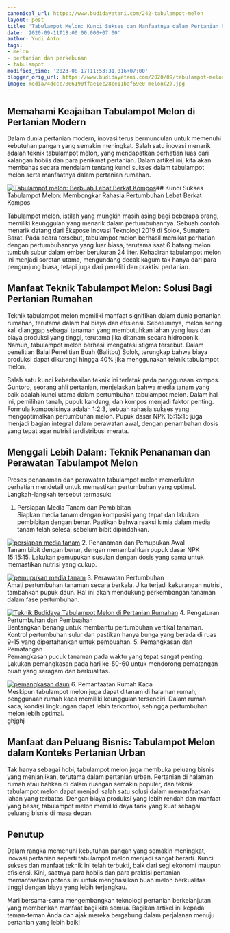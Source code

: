 ```yaml
---
canonical_url: https://www.budidayatani.com/242-tabulampot-melon
layout: post
title: 'Tabulampot Melon: Kunci Sukses dan Manfaatnya dalam Pertanian Rumahan'
date: '2020-09-11T18:00:00.000+07:00'
author: Yudi Anto
tags:
- melon
- pertanian dan perkebunan
- tabulampot
modified_time: '2023-08-17T11:53:31.016+07:00'
blogger_orig_url: https://www.budidayatani.com/2020/09/tabulampot-melon-berbuah-lebat-berkat.html
image: media/4dccc7806190ffae1ec28ce11baf69e0-melon(2).jpg
---
```

## Memahami Keajaiban Tabulampot Melon di Pertanian Modern

Dalam dunia pertanian modern, inovasi terus bermunculan untuk memenuhi kebutuhan pangan yang semakin meningkat. Salah satu inovasi menarik adalah teknik tabulampot melon, yang mendapatkan perhatian luas dari kalangan hobiis dan para penikmat pertanian. Dalam artikel ini, kita akan membahas secara mendalam tentang kunci sukses dalam tabulampot melon serta manfaatnya dalam pertanian rumahan.

[![Tabulampot melon: Berbuah Lebat Berkat Kompos](https://blogger.googleusercontent.com/img/b/R29vZ2xl/AVvXsEj_SNAVbeXc4dU4b6avrtAF_13SoB_WU3VMoQoOh7nflmW_lQlMBaSiBGfZTgZebY3j2T09Xx5uxPI2fX252dTETuw7wuJE1YUKjnWcIY7au2TCnDRzhOA7uSs62diTTMiNSgXn1uD_sxTDvVAfKzgRm9c-vO41qiO0uBpvnbW3HHa9oSKRGt4t_u6gHo_H/w640-h360/melon(2).jpg)](https://blogger.googleusercontent.com/img/b/R29vZ2xl/AVvXsEj_SNAVbeXc4dU4b6avrtAF_13SoB_WU3VMoQoOh7nflmW_lQlMBaSiBGfZTgZebY3j2T09Xx5uxPI2fX252dTETuw7wuJE1YUKjnWcIY7au2TCnDRzhOA7uSs62diTTMiNSgXn1uD_sxTDvVAfKzgRm9c-vO41qiO0uBpvnbW3HHa9oSKRGt4t_u6gHo_H/s2133/melon(2).jpg)## Kunci Sukses Tabulampot Melon: Membongkar Rahasia Pertumbuhan Lebat Berkat Kompos

Tabulampot melon, istilah yang mungkin masih asing bagi beberapa orang, memiliki keunggulan yang menarik dalam pertumbuhannya. Sebuah contoh menarik datang dari Ekspose Inovasi Teknologi 2019 di Solok, Sumatera Barat. Pada acara tersebut, tabulampot melon berhasil memikat perhatian dengan pertumbuhannya yang luar biasa, terutama saat 6 batang melon tumbuh subur dalam ember berukuran 24 liter. Kehadiran tabulampot melon ini menjadi sorotan utama, mengundang decak kagum tak hanya dari para pengunjung biasa, tetapi juga dari peneliti dan praktisi pertanian.

## Manfaat Teknik Tabulampot Melon: Solusi Bagi Pertanian Rumahan

Teknik tabulampot melon memiliki manfaat signifikan dalam dunia pertanian rumahan, terutama dalam hal biaya dan efisiensi. Sebelumnya, melon sering kali dianggap sebagai tanaman yang membutuhkan lahan yang luas dan biaya produksi yang tinggi, terutama jika ditanam secara hidroponik. Namun, tabulampot melon berhasil mengatasi stigma tersebut. Dalam penelitian Balai Penelitian Buah (Balitbu) Solok, terungkap bahwa biaya produksi dapat dikurangi hingga 40% jika menggunakan teknik tabulampot melon.

Salah satu kunci keberhasilan teknik ini terletak pada penggunaan kompos. Guntoro, seorang ahli pertanian, menjelaskan bahwa media tanam yang baik adalah kunci utama dalam pertumbuhan tabulampot melon. Dalam hal ini, pemilihan tanah, pupuk kandang, dan kompos menjadi faktor penting. Formula komposisinya adalah 1:2:3, sebuah rahasia sukses yang mengoptimalkan pertumbuhan melon. Pupuk dasar NPK 15:15:15 juga menjadi bagian integral dalam perawatan awal, dengan penambahan dosis yang tepat agar nutrisi terdistribusi merata.

## Menggali Lebih Dalam: Teknik Penanaman dan Perawatan Tabulampot Melon

Proses penanaman dan perawatan tabulampot melon memerlukan perhatian mendetail untuk memastikan pertumbuhan yang optimal. Langkah-langkah tersebut termasuk:

1. Persiapan Media Tanam dan Pembibitan  
Siapkan media tanam dengan komposisi yang tepat dan lakukan pembibitan dengan benar. Pastikan bahwa reaksi kimia dalam media tanam telah selesai sebelum bibit dipindahkan.  
  
[![persiapan media tanam](https://blogger.googleusercontent.com/img/b/R29vZ2xl/AVvXsEgmb-Cr8MWx6LAPhVU9k8hnoa_gNB5nIwvfXKwfBgCS4ScvffVFzw0xxynJGsKLWQpVelYFz9RbqStnV_NgXaauRLBECJYjWzojnb9q6jJsAl6SehL0dmwVN8tkMqRJe4agfiT9XgmGtOQYBPYPsUMQl1qAkt_wAA-maBJd4owc9OS4Nfrb9mpxPaRamlBK/w640-h360/media.jpg)](https://blogger.googleusercontent.com/img/b/R29vZ2xl/AVvXsEgmb-Cr8MWx6LAPhVU9k8hnoa_gNB5nIwvfXKwfBgCS4ScvffVFzw0xxynJGsKLWQpVelYFz9RbqStnV_NgXaauRLBECJYjWzojnb9q6jJsAl6SehL0dmwVN8tkMqRJe4agfiT9XgmGtOQYBPYPsUMQl1qAkt_wAA-maBJd4owc9OS4Nfrb9mpxPaRamlBK/s2133/media.jpg)
2. Penanaman dan Pemupukan Awal  
Tanam bibit dengan benar, dengan menambahkan pupuk dasar NPK 15:15:15. Lakukan pemupukan susulan dengan dosis yang sama untuk memastikan nutrisi yang cukup.  
  
[![pemupukan media tanam](https://blogger.googleusercontent.com/img/b/R29vZ2xl/AVvXsEhtPVkvmJf7q18Q50TPk4t1SFRyjmg5ElEBBpz2vrRUch8w21eEMB_qXpQE6EHRvD2JMVcRvLXe5yrptbkwWzxP2-2J-2GC3uOOKtamGZkoawwIwf3a1nMthkZW67IrHvvonV-u3j-8XAuGPryIlxwsUZB_3X9SuO3yppVkHN5lnNh9yxmexbvTjZBUPFx1/w640-h360/pemupukan.jpg)](https://blogger.googleusercontent.com/img/b/R29vZ2xl/AVvXsEhtPVkvmJf7q18Q50TPk4t1SFRyjmg5ElEBBpz2vrRUch8w21eEMB_qXpQE6EHRvD2JMVcRvLXe5yrptbkwWzxP2-2J-2GC3uOOKtamGZkoawwIwf3a1nMthkZW67IrHvvonV-u3j-8XAuGPryIlxwsUZB_3X9SuO3yppVkHN5lnNh9yxmexbvTjZBUPFx1/s2133/pemupukan.jpg)
3. Perawatan Pertumbuhan  
Amati pertumbuhan tanaman secara berkala. Jika terjadi kekurangan nutrisi, tambahkan pupuk daun. Hal ini akan mendukung perkembangan tanaman dalam fase pertumbuhan.  
  
[![Teknik Budidaya Tabulampot Melon di Pertanian Rumahan](https://blogger.googleusercontent.com/img/b/R29vZ2xl/AVvXsEh6u8GWkPnOwQkETdsI77mC4aLTHLaYv68InPauQaEHjy3rg63pevk-KFSyBZBu3-COXId-r8HcKrcvGfaooB0tlfEBzKB1y_90TcabgW_CGC7Z90rjCLwo-WDwKrWWRaZLHf3cMRuDyfI8zJn_4b7lqLlZI7jedllFb2DUl_lUlwKuCd4Pro0wzahR9PH9/w640-h360/4(1).jpg)](https://blogger.googleusercontent.com/img/b/R29vZ2xl/AVvXsEh6u8GWkPnOwQkETdsI77mC4aLTHLaYv68InPauQaEHjy3rg63pevk-KFSyBZBu3-COXId-r8HcKrcvGfaooB0tlfEBzKB1y_90TcabgW_CGC7Z90rjCLwo-WDwKrWWRaZLHf3cMRuDyfI8zJn_4b7lqLlZI7jedllFb2DUl_lUlwKuCd4Pro0wzahR9PH9/s2135/4(1).jpg)
4. Pengaturan Pertumbuhan dan Pembuahan  
Bentangkan benang untuk membantu pertumbuhan vertikal tanaman. Kontrol pertumbuhan sulur dan pastikan hanya bunga yang berada di ruas 9-15 yang dipertahankan untuk pembuahan.
5. Pemangkasan dan Pematangan  
Pemangkasan pucuk tanaman pada waktu yang tepat sangat penting. Lakukan pemangkasan pada hari ke-50-60 untuk mendorong pematangan buah yang seragam dan berkualitas.  
  
[![pemangkasan daun](https://blogger.googleusercontent.com/img/b/R29vZ2xl/AVvXsEhG-WhaS0fye4cbAassgHB2T8nJk3WpwOLwk7RoBnpy1E3rPjN0_0sf32mRTf6ohcQqTEBmymTsaa0EmK3PTev49OWuh-DlNWXwL5ZAMrzOtzU0dQb26B78qf3R6XBuqlMfJ93LytdVaTPfBkOiSsfJw1Ga3uZRD7RCZCIvOpxbR8uLQNkBNagGCIDOLO4M/w640-h360/pangkas.jpg)](https://blogger.googleusercontent.com/img/b/R29vZ2xl/AVvXsEhG-WhaS0fye4cbAassgHB2T8nJk3WpwOLwk7RoBnpy1E3rPjN0_0sf32mRTf6ohcQqTEBmymTsaa0EmK3PTev49OWuh-DlNWXwL5ZAMrzOtzU0dQb26B78qf3R6XBuqlMfJ93LytdVaTPfBkOiSsfJw1Ga3uZRD7RCZCIvOpxbR8uLQNkBNagGCIDOLO4M/s2133/pangkas.jpg)
6. Pemanfaatan Rumah Kaca  
Meskipun tabulampot melon juga dapat ditanam di halaman rumah, penggunaan rumah kaca memiliki keunggulan tersendiri. Dalam rumah kaca, kondisi lingkungan dapat lebih terkontrol, sehingga pertumbuhan melon lebih optimal.  
ghjghj

## Manfaat dan Peluang Bisnis: Tabulampot Melon dalam Konteks Pertanian Urban

Tak hanya sebagai hobi, tabulampot melon juga membuka peluang bisnis yang menjanjikan, terutama dalam pertanian urban. Pertanian di halaman rumah atau bahkan di dalam ruangan semakin populer, dan teknik tabulampot melon dapat menjadi salah satu solusi dalam memanfaatkan lahan yang terbatas. Dengan biaya produksi yang lebih rendah dan manfaat yang besar, tabulampot melon memiliki daya tarik yang kuat sebagai peluang bisnis di masa depan.

## Penutup

Dalam rangka memenuhi kebutuhan pangan yang semakin meningkat, inovasi pertanian seperti tabulampot melon menjadi sangat berarti. Kunci sukses dan manfaat teknik ini telah terbukti, baik dari segi ekonomi maupun efisiensi. Kini, saatnya para hobiis dan para praktisi pertanian memanfaatkan potensi ini untuk menghasilkan buah melon berkualitas tinggi dengan biaya yang lebih terjangkau.

Mari bersama-sama mengembangkan teknologi pertanian berkelanjutan yang memberikan manfaat bagi kita semua. Bagikan artikel ini kepada teman-teman Anda dan ajak mereka bergabung dalam perjalanan menuju pertanian yang lebih baik!

